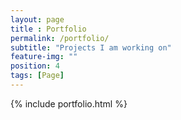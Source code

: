 ```yaml
--- 
layout: page
title : Portfolio 
permalink: /portfolio/
subtitle: "Projects I am working on" 
feature-img: ""
position: 4
tags: [Page]
---
```


{% include portfolio.html %}
